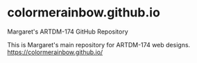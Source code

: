 # colormerainbow.github.io
Margaret's ARTDM-174 GitHub Repository

This is Margaret's main repository for ARTDM-174 web designs.
https://colormerainbow.github.io/
